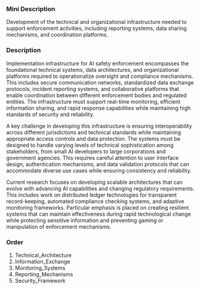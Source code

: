 ### Mini Description

Development of the technical and organizational infrastructure needed to support enforcement activities, including reporting systems, data sharing mechanisms, and coordination platforms.

### Description

Implementation infrastructure for AI safety enforcement encompasses the foundational technical systems, data architectures, and organizational platforms required to operationalize oversight and compliance mechanisms. This includes secure communication networks, standardized data exchange protocols, incident reporting systems, and collaborative platforms that enable coordination between different enforcement bodies and regulated entities. The infrastructure must support real-time monitoring, efficient information sharing, and rapid response capabilities while maintaining high standards of security and reliability.

A key challenge in developing this infrastructure is ensuring interoperability across different jurisdictions and technical standards while maintaining appropriate access controls and data protection. The systems must be designed to handle varying levels of technical sophistication among stakeholders, from small AI developers to large corporations and government agencies. This requires careful attention to user interface design, authentication mechanisms, and data validation protocols that can accommodate diverse use cases while ensuring consistency and reliability.

Current research focuses on developing scalable architectures that can evolve with advancing AI capabilities and changing regulatory requirements. This includes work on distributed ledger technologies for transparent record-keeping, automated compliance checking systems, and adaptive monitoring frameworks. Particular emphasis is placed on creating resilient systems that can maintain effectiveness during rapid technological change while protecting sensitive information and preventing gaming or manipulation of enforcement mechanisms.

### Order

1. Technical_Architecture
2. Information_Exchange
3. Monitoring_Systems
4. Reporting_Mechanisms
5. Security_Framework
